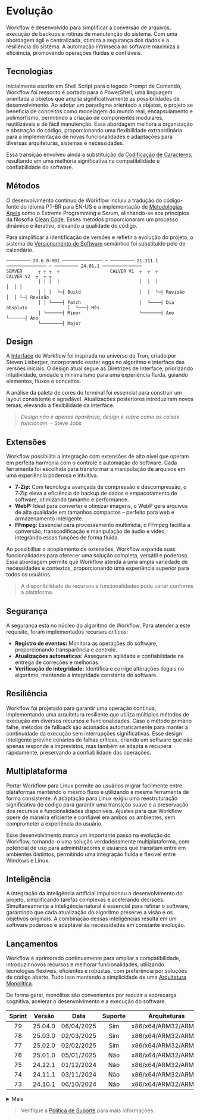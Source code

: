 # Evolução
Workflow é desenvolvido para simplificar a conversão de arquivos, execução de backups e rotinas de manutenção do sistema. Com uma abordagem ágil e centralizada, otimiza a segurança dos dados e a resiliência do sistema. A automação intrínseca ao software maximiza a eficiência, promovendo operações fluidas e confiáveis.

## Tecnologias
Inicialmente escrito em Shell Script para o legado Prompt de Comando, Workflow foi reescrito e portado para o PowerShell, uma linguagem orientada a objetos que amplia significativamente as possibilidades de desenvolvimento. Ao adotar um paradigma orientado a objetos, o projeto se beneficia de conceitos como modelagem do mundo real, encapsulamento e polimorfismo, permitindo a criação de componentes modulares, reutilizáveis e de fácil manutenção. Essa abordagem melhora a organização e abstração do código, proporcionando uma flexibilidade extraordinária para a implementação de novas funcionalidades e adaptações para diversas arquiteturas, sistemas e necessidades.

Essa transição envolveu ainda a substituição da [Codificação de Caracteres][Codificação de Caracteres], resultando em uma melhoria significativa na compatibilidade e confiabilidade do software.

## Métodos
O desenvolvimento contínuo de Workflow incluiu a tradução do código-fonte do idioma PT-BR para EN-US e a implementação de [Metodologias Ágeis][Metodologias Ágeis] como o Extreme Programming e Scrum, alinhando-se aos princípios da filosofia [Clean Code][Clean Code]. Esses métodos proporcionaram um processo dinâmico e iterativo, elevando a qualidade do código.

Para simplificar a identificação de versões e refletir a evolução do projeto, o sistema de [Versionamento de Software][Versionamento de Software] semântico foi substituído pelo de calendário.

```
───────── 20.6.0-001 ─────────────── ─ ───────── 21.311.1 ─────────────── ─ ───────── 24.01.1 ───────────────
SEMVER      ┬ ┬ ┬  ┬                   CALVER V1  ┬  ┬  ┬                   CALVER V2  ┬  ┬ ┬
            │ │ │  │                              │  │  │                              │  │ │
            │ │ │  └─┤ Build                      │  │  └─┤ Revisão                    │  │ └─┤ Revisão
            │ │ └────┤ Patch                      │  └────┤ Dia absoluto               │  └───┤ Mês
            │ └──────┤ Minor                      └───────┤ Ano                        └──────┤ Ano
            └────────┤ Major
```

## Design
A [Interface][Interface] de Workflow foi inspirada no universo de Tron, criado por Steven Lisberger, incorporando easter eggs no algoritmo e interface das versões iniciais. O design atual segue as Diretrizes de Interface, priorizando intuitividade, unidade e minimalismo para uma experiência fluida, guiando elementos, fluxos e conceitos.

A análise da paleta de cores do terminal foi essencial para construir um layout consistente e agradável. Atualizações posteriores introduziram novos temas, elevando a flexibilidade da interface.

> _Design não é apenas aparência, design é sobre como as coisas funcionam._ - Steve Jobs

## Extensões
Workflow possibilita a integração com extensões de alto nível que operam em perfeita harmonia com o controle e automação do software. Cada ferramenta foi escolhida para transformar a manipulação de arquivos em uma experiência poderosa e intuitiva.

- **7‑Zip:** Com tecnologia avançada de compressão e descompressão, o 7‑Zip eleva a eficiência do backup de dados e empacotamento de software, otimizando tamanho e performance.
- **WebP:** Ideal para converter e otimizar imagens, o WebP gera arquivos de alta qualidade em tamanhos compactos – perfeito para web e armazenamento inteligente.
- **FFmpeg:** Essencial para processamento multimídia, o FFmpeg facilita a conversão, transcodificação e manipulação de áudio e vídeo, integrando essas funções de forma fluida.

Ao possibilitar o acoplamento de extensões, Workflow expande suas funcionalidades para oferecer uma solução completa, versátil e poderosa. Essa abordagem permite que Workflow atenda a uma ampla variedade de necessidades e contextos, proporcionando uma experiência superior para todos os usuários.

> A disponibilidade de recursos e funcionalidades pode variar conforme a plataforma.

## Segurança
A segurança está no núcleo do algoritmo de Workflow. Para atender a este requisito, foram implementados recursos críticos:

- **Registro de eventos:** Monitora as operações do software, proporcionando transparência e controle.
- **Atualizações automáticas:** Asseguram agilidade e confiabilidade na entrega de correções e melhorias.
- **Verificação de integridade:** Identifica e corrige alterações ilegais no algoritmo, mantendo a integridade constante do software.

## Resiliência
Workflow foi projetado para garantir uma operação contínua, implementando uma arquitetura resiliente que utiliza múltiplos métodos de execução em diversos recursos e funcionalidades. Caso o método primário falhe, métodos de fallback são acionados automaticamente para manter a continuidade da execução sem interrupções significativas. Esse design inteligente previne cenários de falhas críticas, criando um software que não apenas responde a imprevistos, mas também se adapta e recupera rapidamente, preservando a confiabilidade das operações.

## Multiplataforma
Portar Workflow para Linux permite ao usuários migrar facilmente entre plataformas mantendo o mesmo fluxo e utilizando a mesma ferramenta de forma consistente. A adaptação para Linux exigiu uma reestruturação significativa do código para garantir uma transição suave e a preservação dos recursos e funcionalidades disponíveis. Ajustes para que Workflow opere de maneira eficiente e confiável em ambos os ambientes, sem comprometer a experiência do usuário.

Esse desenvolvimento marca um importante passo na evolução do Workflow, tornando-o uma solução verdadeiramente multiplataforma, com potencial de uso para administradores e usuários que transitam entre em ambientes distintos, permitindo uma integração fluida e flexível entre Windows e Linux.

## Inteligência
A integração da inteligência artificial impulsionou o desenvolvimento do projeto, simplificando tarefas complexas e acelerando decisões. Simultaneamente a inteligência natural é essencial para refinar o software, garantindo que cada atualização do algoritmo preserve a visão e os objetivos originais. A combinação dessas inteligências resulta em um software poderoso e adaptável às necessidades em constante evolução.

## Lançamentos
Workflow é aprimorado continuamente para ampliar a compatibilidade, introduzir novos recursos e melhorar funcionalidades, utilizando tecnologias flexíveis, eficientes e robustas, com preferência por soluções de código aberto. Tudo isso mantendo a simplicidade de uma [Arquitetura Monolítica][Arquitetura Monolítica].

De forma geral, monólitos são convenientes por reduzir a sobrecarga cognitiva, acelerar o desenvolvimento e a execução do software.

| Sprint | Versão     | Data       | Suporte | Arquiteturas        | Sistemas        | Crescimento |
| :----: | :--------: | :--------: | :-----: | :-----------------: | :-------------: | :---------: |
| 79     | 25.04.0    | 06/04/2025 | Sim     | x86/x64/ARM32/ARM64 | Windows/Linux   | +09,51%     |
| 78     | 25.03.0    | 02/03/2025 | Sim     | x86/x64/ARM32/ARM64 | Windows/Linux   | +03,49%     |
| 77     | 25.02.0    | 02/02/2025 | Sim     | x86/x64/ARM32/ARM64 | Windows/Linux   | +00,40%     |
| 76     | 25.01.0    | 05/01/2025 | Não     | x86/x64/ARM32/ARM64 | Windows/Linux   | +04,51%     |
| 75     | 24.12.1    | 01/12/2024 | Não     | x86/x64/ARM32/ARM64 | Windows/Linux   | +04,27%     |
| 74     | 24.11.1    | 03/11/2024 | Não     | x86/x64/ARM32/ARM64 | Windows/Linux   | +11,21%     |
| 73     | 24.10.1    | 06/10/2024 | Não     | x86/x64/ARM32/ARM64 | Windows/Linux   | +09,93%     |

<details>
<summary>Mais</summary>

| Sprint | Versão     | Data       | Suporte | Arquiteturas        | Sistemas        | Crescimento |
| :----: | :--------: | :--------: | :-----: | :-----------------: | :-------------: | :---------: |
| 72     | 24.09.1    | 01/09/2024 | Não     | x86/x64/ARM32/ARM64 | Windows         | +00,36%     |
| 71     | 24.08.1    | 04/08/2024 | Não     | x86/x64/ARM32/ARM64 | Windows         | -03,80%     |
| 70     | 24.07.1    | 07/07/2024 | Não     | x86/x64/ARM32/ARM64 | Windows         | +01,28%     |
| 69     | 24.06.1    | 02/06/2024 | Não     | x86/x64/ARM32/ARM64 | Windows         | +00,11%     |
| 68     | 24.05.1    | 05/05/2024 | Não     | x86/x64/ARM32/ARM64 | Windows         | -04,03%     |
| 67     | 24.04.1    | 07/04/2024 | Não     | x86/x64/ARM32/ARM64 | Windows         | -08,97%     |
| 66     | 24.03.1    | 03/03/2024 | Não     | x86/x64/ARM32/ARM64 | Windows         | +09,08%     |
| 65     | 24.02.1    | 04/02/2024 | Não     | x86/x64/ARM32/ARM64 | Windows         | +04,57%     |
| 64     | 24.01.1    | 02/01/2024 | Não     | x86/x64/ARM32/ARM64 | Windows         | +05,27%     |
| 63     | 23.340.1   | 06/12/2023 | Não     | x86/x64/ARM32/ARM64 | Windows         | +04,34%     |
| 62     | 23.310.1   | 06/11/2023 | Não     | x86/x64/ARM32/ARM64 | Windows         | -01,54%     |
| 61     | 23.280.1   | 07/10/2023 | Não     | x86/x64/ARM32/ARM64 | Windows         | -03,82%     |
| 60     | 23.250.1   | 07/09/2023 | Não     | x86/x64/ARM32/ARM64 | Windows         | +08,39%     |
| 59     | 23.220.1   | 08/08/2023 | Não     | x86/x64/ARM32/ARM64 | Windows         | -01,93%     |
| 58     | 23.190.1   | 09/07/2023 | Não     | x86/x64/ARM32/ARM64 | Windows         | -03,21%     |
| 57     | 23.160.1   | 09/06/2023 | Não     | x86/x64/ARM32/ARM64 | Windows         | -02,89%     |
| 56     | 23.130.1   | 10/05/2023 | Não     | x86/x64/ARM32/ARM64 | Windows         | +01,80%     |
| 55     | 23.100.1   | 10/04/2023 | Não     | x86/x64/ARM32/ARM64 | Windows         | +05,64%     |
| 54     | 23.070.1   | 11/03/2023 | Não     | x86/x64/ARM32/ARM64 | Windows         | +07,91%     |
| 53     | 23.040.1   | 09/02/2023 | Não     | x86/x64/ARM32/ARM64 | Windows         | -11,74%     |
| 52     | 23.010.1   | 10/01/2023 | Não     | x86/x64/ARM32/ARM64 | Windows         | +06,85%     |
| 51     | 22.340.1   | 06/12/2022 | Não     | x86/x64/ARM32/ARM64 | Windows         | +06,12%     |
| 50     | 22.310.1   | 06/11/2022 | Não     | x86/x64/ARM32/ARM64 | Windows         | -00,93%     |
| 49     | 22.280.1   | 07/10/2022 | Não     | x86/x64/ARM32/ARM64 | Windows         | +01,95%     |
| 48     | 22.260.1   | 17/09/2022 | Não     | x86/x64/ARM32/ARM64 | Windows         | +03,74%     |
| 47     | 22.250.1   | 07/09/2022 | Não     | x86/x64/ARM32/ARM64 | Windows         | +13,72%     |
| 46     | 22.230.1   | 18/08/2022 | Não     | x86/x64/ARM32/ARM64 | Windows         | +02,94%     |
| 45     | 22.190.2   | 09/07/2022 | Não     | x86/x64/ARM32/ARM64 | Windows         | +01,62%     |
| 44     | 22.190.1   | 09/07/2022 | Não     | x86/x64/ARM32/ARM64 | Windows         | +02,33%     |
| 43     | 22.130.1   | 10/05/2022 | Não     | x86/x64/ARM32/ARM64 | Windows         | -03,77%     |
| 42     | 22.120.1   | 30/04/2022 | Não     | x86/x64/ARM32/ARM64 | Windows         | +01,43%     |
| 41     | 22.110.1   | 21/04/2022 | Não     | x86/x64/ARM32/ARM64 | Windows         | +01,95%     |
| 40     | 22.100.1   | 10/04/2022 | Não     | x86/x64/ARM32/ARM64 | Windows         | +00,73%     |
| 39     | 22.090.1   | 30/03/2022 | Não     | x86/x64/ARM32/ARM64 | Windows         | +07,06%     |
| 38     | 22.080.1   | 21/03/2022 | Não     | x86/x64/ARM32/ARM64 | Windows         | +06,01%     |
| 37     | 22.070.1   | 11/03/2022 | Não     | x86/x64/ARM32/ARM64 | Windows         | +06,05%     |
| 36     | 22.60.1    | 01/03/2022 | Não     | x86/x64/ARM32/ARM64 | Windows         | +08,15%     |
| 35     | 22.50.1    | 19/02/2022 | Não     | x86/x64/ARM32/ARM64 | Windows         | +41,45%     |
| 34     | 22.40.1    | 09/02/2022 | Não     | x86/x64/ARM32/ARM64 | Windows         | +08,30%     |
| 33     | 22.30.1    | 30/01/2022 | Não     | x86/x64/ARM32/ARM64 | Windows         | +05,61%     |
| 32     | 22.20.1    | 20/01/2022 | Não     | x86/x64/ARM32/ARM64 | Windows         | +03,71%     |
| 31     | 22.10.1    | 10/01/2022 | Não     | x86/x64/ARM32/ARM64 | Windows         | +00,81%     |
| 30     | 22.1.1     | 01/01/2022 | Não     | x86/x64/ARM32/ARM64 | Windows         | +14,72%     |
| 29     | 21.330.1   | 23/11/2021 | Não     | x86/x64             | Windows         | +16,68%     |
| 28     | 21.323.1   | 19/11/2021 | Não     | x86/x64             | Windows         | +19,74%     |
| 27     | 21.319.1   | 15/11/2021 | Não     | x86/x64             | Windows         | +16,26%     |
| 26     | 21.313.1   | 09/11/2021 | Não     | x86/x64             | Windows         | +05,02%     |
| 25     | 21.311.1   | 07/11/2021 | Não     | x86/x64             | Windows         | +03,26%     |
| 24     | 20.6.0-001 | 2021/2     | Não     | x86/x64             | Windows         | +04,17%     |
| 23     | 19.9.2-001 | 2021/2     | Não     | x86/x64             | Windows         | -20,98%     |
| 22     | 18.9.3-001 | 2021/2     | Não     | x86/x64             | Windows         | +27,93%     |
| 21     | 17.9.5-001 | 2021/2     | Não     | x86/x64             | Windows         | +21,17%     |
| 20     | 16.9.1-001 | 2021/2     | Não     | x86/x64             | Windows         | +02,12%     |
| 19     | 15.9.0-001 | 2021/2     | Não     | x86/x64             | Windows         | +09,51%     |
| 18     | 14.9.0-001 | 2021/2     | Não     | x86/x64             | Windows         | +02,16%     |
| 17     | 13.9.0-001 | 2021/2     | Não     | x86/x64             | Windows         | +24,80%     |
| 16     | 12.7.0-001 | 2021/2     | Não     | x86/x64             | Windows         | +03,92%     |
| 15     | 11.5.0-001 | 2021/2     | Não     | x86/x64             | Windows         | +03,78%     |
| 14     | 10.9.0-001 | 2021/2     | Não     | x86/x64             | Windows         | +08,86%     |
| 13     | 9.8.0-001  | 2021/2     | Não     | x86/x64             | Windows         | +12,86%     |
| 12     | 8.8.0-001  | 2021/2     | Não     | x86/x64             | Windows         | +06,06%     |
| 11     | 7.1.0-001  | 2021/2     | Não     | x86/x64             | Windows         | +05,18%     |
| 10     | 6.5.0-001  | 2021/2     | Não     | x86/x64             | Windows         | +08,19%     |
| 9      | 5.7.0-001  | 2021/2     | Não     | x86/x64             | Windows         | +01,75%     |
| 8      | 5.3.0-001  | 2021/2     | Não     | x86/x64             | Windows         | +07,55%     |
| 7      | 4.9.0-001  | 2021/2     | Não     | x86/x64             | Windows         | +41,33%     |
| 6      | 3.7.0-001  | 2021/2     | Não     | x86/x64             | Windows         | +18,11%     |
| 5      | 2.13.0-002 | 2021/2     | Não     | x86/x64             | Windows         | =00,00%     |
| 4      | 2.13.0-001 | 2021/2     | Não     | x86/x64             | Windows         | +35,11%     |
| 3      | 1.8.0-001  | 2021/2     | Não     | x86/x64             | Windows         | +02,17%     |
| 2      | 1.7.0-001  | 2021/2     | Não     | x86/x64             | Windows         | -12,38%     |
| 1      | 0.9.0-001  | 2021/2     | Não     | x86/x64             | Windows         | +100%       |

</details>

> Verifique a [Política de Suporte][Política de Suporte] para mais informações.

[Codificação de Caracteres]: https://github.com/2uj1m28ohz/Database/blob/main/SoftwareDevelopment/CharacterEncoding.md
[Metodologias Ágeis]: https://github.com/2uj1m28ohz/Database/blob/main/SoftwareDevelopment/AgileMethodologies.md
[Clean Code]: https://github.com/2uj1m28ohz/Database/blob/main/SoftwareDevelopment/SoftwareDesign.md
[Versionamento de Software]: https://github.com/2uj1m28ohz/Database/blob/main/SoftwareDevelopment/SoftwareVersioning.md
[Interface]: https://github.com/2uj1m28ohz/Database/blob/main/SoftwareDevelopment/Interface.md
[Arquitetura Monolítica]: https://github.com/2uj1m28ohz/Database/blob/main/SoftwareDevelopment/SoftwareArchitecture.md
[Política de Suporte]: /Policies.md
